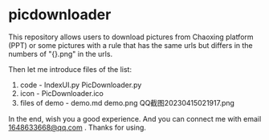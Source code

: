 # picdownloader
This repository allows users to download pictures from Chaoxing platform (PPT) or some pictures with a rule that has the same urls but differs in the numbers of "{}.png" in the urls.

Then let me introduce files of the list:
1. code - IndexUI.py  PicDownloader.py
2. icon - PicDownloader.ico
3. files of demo - demo.md  demo.png  QQ截图20230415021917.png

In the end, wish you a good experience. And you can connect me with email 1648633668@qq.com . Thanks for using.

